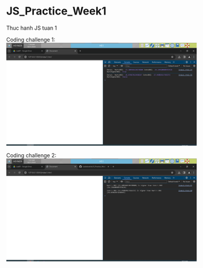 # JS_Practice_Week1
 Thuc hanh JS tuan 1

 Coding challenge 1:
 ![alt text](image.png)

 Coding challenge 2:
 ![alt text](image-1.png)